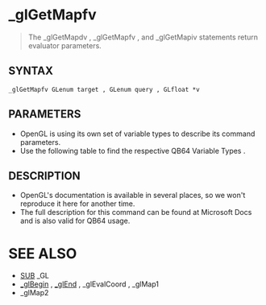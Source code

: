 # _glGetMapfv
> The _glGetMapdv , _glGetMapfv , and _glGetMapiv statements return evaluator parameters.

## SYNTAX
`_glGetMapfv GLenum target , GLenum query , GLfloat *v`

## PARAMETERS
* OpenGL is using its own set of variable types to describe its command parameters.
* Use the following table to find the respective QB64 Variable Types .


## DESCRIPTION
* OpenGL's documentation is available in several places, so we won't reproduce it here for another time.
* The full description for this command can be found at Microsoft Docs and is also valid for QB64 usage.


# SEE ALSO
* [SUB](SUB.md) _GL
* [_glBegin](_glBegin.md) , [_glEnd](_glEnd.md) , _glEvalCoord , _glMap1
* _glMap2

